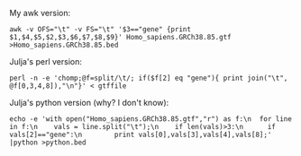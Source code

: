 My awk version:

    awk -v OFS="\t" -v FS="\t" '$3=="gene" {print $1,$4,$5,$2,$3,$6,$7,$8,$9}' Homo_sapiens.GRCh38.85.gtf >Homo_sapiens.GRCh38.85.bed

Julja's perl version:

    perl -n -e 'chomp;@f=split/\t/; if($f[2] eq "gene"){ print join("\t", @f[0,3,4,8]),"\n"}' < gtffile

Julja's python version (why? I don't know):

    echo -e 'with open("Homo_sapiens.GRCh38.85.gtf","r") as f:\n  for line in f:\n    vals = line.split("\t");\n    if len(vals)>3:\n      if vals[2]=="gene":\n        print vals[0],vals[3],vals[4],vals[8];' |python >python.bed
    
    
